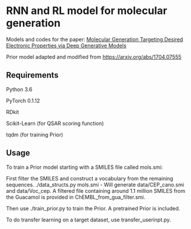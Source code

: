 # RNN and RL model for molecular generation
Models and codes for the paper: 
[Molecular Generation Targeting Desired Electronic Properties via Deep Generative Models](https://chemrxiv.org/articles/Molecular_Generation_Targeting_Desired_Electronic_Properties_via_Deep_Generative_Models/9913865)

Prior model adapted and modified from https://arxiv.org/abs/1704.07555
## Requirements

Python 3.6

PyTorch 0.1.12

RDkit

Scikit-Learn (for QSAR scoring function)

tqdm (for training Prior)

## Usage
To train a Prior model starting with a SMILES file called mols.smi:

First filter the SMILES and construct a vocabulary from the remaining sequences. ./data_structs.py mols.smi - Will generate data/CEP_cano.smi and data/Voc_cep.
A filtered file containing around 1.1 million SMILES from the Guacamol is provided in ChEMBL_from_gua_filter.smi.

Then use ./train_prior.py to train the Prior. A pretrained Prior is included.

To do transfer learning on a target dataset, use transfer_userinpt.py.
